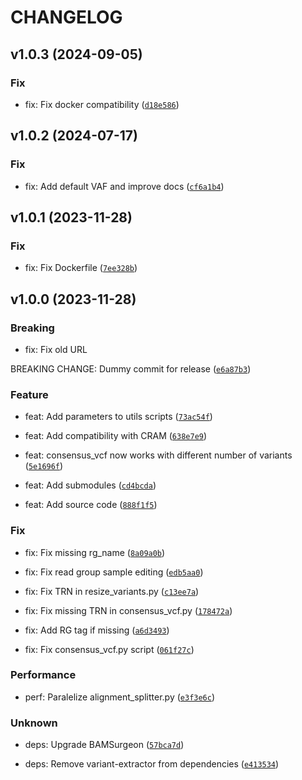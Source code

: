 # CHANGELOG

## v1.0.3 (2024-09-05)

### Fix

* fix: Fix docker compatibility ([`d18e586`](https://github.com/Computational-Genomics-BSC/GenomeVariator/commit/d18e5868136d6e85a2c41b205277fe81ff47608a))

## v1.0.2 (2024-07-17)

### Fix

* fix: Add default VAF and improve docs ([`cf6a1b4`](https://github.com/Computational-Genomics-BSC/GenomeVariator/commit/cf6a1b4e3d6bfc387c82d7d9169d73ab8ba9ed2b))

## v1.0.1 (2023-11-28)

### Fix

* fix: Fix Dockerfile ([`7ee328b`](https://github.com/Computational-Genomics-BSC/GenomeVariator/commit/7ee328be839826fcb0eaeb9e733f2c0789b69bf3))

## v1.0.0 (2023-11-28)

### Breaking

* fix: Fix old URL

BREAKING CHANGE: Dummy commit for release ([`e6a87b3`](https://github.com/Computational-Genomics-BSC/GenomeVariator/commit/e6a87b370f1e08306fa9713c407b9ee040de4ee9))

### Feature

* feat: Add parameters to utils scripts ([`73ac54f`](https://github.com/Computational-Genomics-BSC/GenomeVariator/commit/73ac54f2f320db1378e0922d570ba2680a4287ca))

* feat: Add compatibility with CRAM ([`638e7e9`](https://github.com/Computational-Genomics-BSC/GenomeVariator/commit/638e7e914b01786fbc66fe62eecb49206cb769ed))

* feat: consensus_vcf now works with different number of variants ([`5e1696f`](https://github.com/Computational-Genomics-BSC/GenomeVariator/commit/5e1696f3aae7156786265619f14333c48ebfa298))

* feat: Add submodules ([`cd4bcda`](https://github.com/Computational-Genomics-BSC/GenomeVariator/commit/cd4bcda803e9b29b8959994a3b34338e3cf1a38c))

* feat: Add source code ([`888f1f5`](https://github.com/Computational-Genomics-BSC/GenomeVariator/commit/888f1f5c3ffbc3a54d83a9b1ebaa145f0ff46c59))

### Fix

* fix: Fix missing rg_name ([`8a09a0b`](https://github.com/Computational-Genomics-BSC/GenomeVariator/commit/8a09a0bb8f1967f956b48b154b3cf84e3e332512))

* fix: Fix read group sample editing ([`edb5aa0`](https://github.com/Computational-Genomics-BSC/GenomeVariator/commit/edb5aa006622467459aa2d01e4b13d1ead53e6ae))

* fix: Fix TRN in resize_variants.py ([`c13ee7a`](https://github.com/Computational-Genomics-BSC/GenomeVariator/commit/c13ee7a2628a260fd38505f80deda98c46ef2205))

* fix: Fix missing TRN in consensus_vcf.py ([`178472a`](https://github.com/Computational-Genomics-BSC/GenomeVariator/commit/178472abfe62d065d18039c5f36f86927035a6e6))

* fix: Add RG tag if missing ([`a6d3493`](https://github.com/Computational-Genomics-BSC/GenomeVariator/commit/a6d34931e6320337671ce84a8040d21d1e5e2197))

* fix: Fix consensus_vcf.py script ([`061f27c`](https://github.com/Computational-Genomics-BSC/GenomeVariator/commit/061f27cce293876c645f1f0023d704863f88ee00))

### Performance

* perf: Paralelize alignment_splitter.py ([`e3f3e6c`](https://github.com/Computational-Genomics-BSC/GenomeVariator/commit/e3f3e6c1f52b7f150144cc8bcc43cb40ae529ed2))

### Unknown

* deps: Upgrade BAMSurgeon ([`57bca7d`](https://github.com/Computational-Genomics-BSC/GenomeVariator/commit/57bca7de5386a72f1aa58a95d76c3189b296207c))

* deps: Remove variant-extractor from dependencies ([`e413534`](https://github.com/Computational-Genomics-BSC/GenomeVariator/commit/e4135344e8f6a920806c0d0e772787ae0d393a4c))
